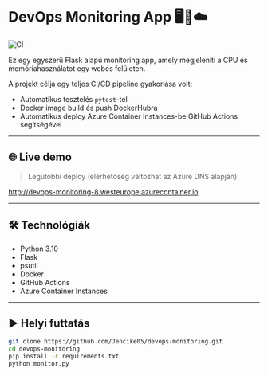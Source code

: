 # DevOps Monitoring App 🖥️🐳☁️

![CI](https://github.com/Jencike05/devops-monitoring/actions/workflows/main.yml/badge.svg)

Ez egy egyszerű Flask alapú monitoring app, amely megjeleníti a CPU és memóriahasználatot egy webes felületen.

A projekt célja egy teljes CI/CD pipeline gyakorlása volt:

- Automatikus tesztelés `pytest`-tel
- Docker image build és push DockerHubra
- Automatikus deploy Azure Container Instances-be GitHub Actions segítségével

---

## 🌐 Live demo

> Legutóbbi deploy (elérhetőség változhat az Azure DNS alapján):

http://devops-monitoring-8.westeurope.azurecontainer.io

---

## 🛠️ Technológiák

- Python 3.10
- Flask
- psutil
- Docker
- GitHub Actions
- Azure Container Instances

---

## ▶️ Helyi futtatás

```bash
git clone https://github.com/Jencike05/devops-monitoring.git
cd devops-monitoring
pip install -r requirements.txt
python monitor.py
